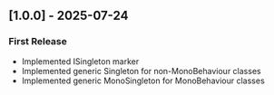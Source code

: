 ## [1.0.0] - 2025-07-24

### First Release

- Implemented ISingleton marker
- Implemented generic Singleton for non-MonoBehaviour classes
- Implemented generic MonoSingleton for MonoBehaviour classes
